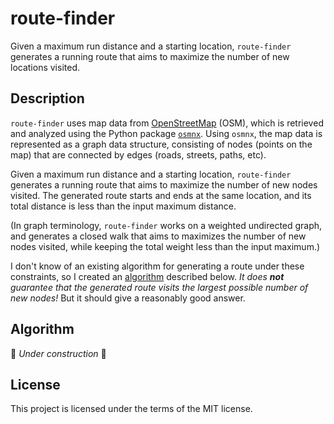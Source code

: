 # route-finder

Given a maximum run distance and a starting location, `route-finder` generates a running route that aims to maximize the number of new locations visited.

## Description

`route-finder` uses map data from [OpenStreetMap](https://www.openstreetmap.org) (OSM), which is retrieved and analyzed using the Python package [`osmnx`](https://github.com/gboeing/osmnx/). 
Using `osmnx`, the map data is represented as a graph data structure, consisting of nodes (points on the map) that are connected by edges (roads, streets, paths, etc).

Given a maximum run distance and a starting location, `route-finder` generates a running route that aims to maximize the number of new nodes visited. The generated route starts and ends at the same location, and its total distance is less than the input maximum distance.

(In graph terminology, `route-finder` works on a weighted undirected graph, and generates a closed walk that aims to maximizes the number of new nodes visited, while keeping the total weight less than the input maximum.)

I don't know of an existing algorithm for generating a route under these constraints, so I created an [algorithm](#algorithm) described below. 
*It does **not** guarantee that the generated route visits the largest possible number of new nodes!* 
But it should give a reasonably good answer.

## Algorithm

:construction_worker: *Under construction* :construction:

## License

This project is licensed under the terms of the MIT license.
